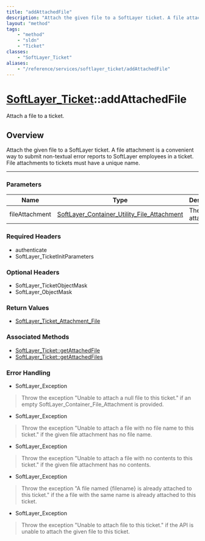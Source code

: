 ```yaml
---
title: "addAttachedFile"
description: "Attach the given file to a SoftLayer ticket. A file attachment is a convenient way to submit non-textual error reports t... "
layout: "method"
tags:
    - "method"
    - "sldn"
    - "Ticket"
classes:
    - "SoftLayer_Ticket"
aliases:
    - "/reference/services/softlayer_ticket/addAttachedFile"
---
```

# [SoftLayer_Ticket](/reference/services/SoftLayer_Ticket)::addAttachedFile

Attach a file to a ticket.


## Overview 
Attach the given file to a SoftLayer ticket. A file attachment is a convenient way to submit non-textual error reports to SoftLayer employees in a ticket. File attachments to tickets must have a unique name. 

-----

### Parameters 
|Name | Type | Description |
| --- | --- | --- |
|fileAttachment| <a href='/reference/datatypes/SoftLayer_Container_Utility_File_Attachment'>SoftLayer_Container_Utility_File_Attachment </a>| The file to attach|


### Required Headers
* authenticate
* SoftLayer_TicketInitParameters


### Optional Headers
* SoftLayer_TicketObjectMask
* SoftLayer_ObjectMask

### Return Values
* <a href='/reference/datatypes/SoftLayer_Ticket_Attachment_File'>SoftLayer_Ticket_Attachment_File </a>


### Associated Methods

*  [SoftLayer_Ticket::getAttachedFile](/reference/services/SoftLayer_Ticket/getAttachedFile )
*  [SoftLayer_Ticket::getAttachedFiles](/reference/services/SoftLayer_Ticket/getAttachedFiles )



### Error Handling

* SoftLayer_Exception 

> Throw the exception "Unable to attach a null file to this ticket." if an empty SoftLayer_Container_File_Attachment is provided. 

* SoftLayer_Exception 

> Throw the exception "Unable to attach a file with no file name to this ticket." if the given file attachment has no file name. 

* SoftLayer_Exception 

> Throw the exception "Unable to attach a file with no contents to this ticket." if the given file attachment has no contents. 

* SoftLayer_Exception 

> Throw the exception "A file named {filename} is already attached to this ticket." if the a file with the same name is already attached to this ticket. 

* SoftLayer_Exception 

> Throw the exception "Unable to attach file to this ticket." if the API is unable to attach the given file to this ticket. 



